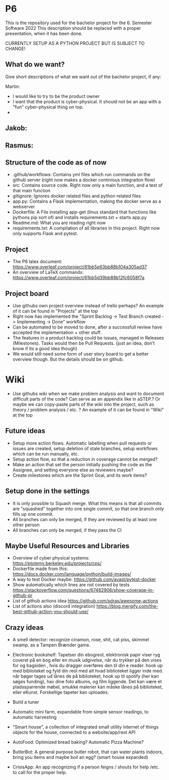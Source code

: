 # P6

This is the repository used for the bachelor project for the 6. Semester Software 2022
This description should be replaced with a proper presentation, when it has been done.

CURRENTLY SETUP AS A PYTHON PROJECT BUT IS SUBJECT TO CHANGE!

## What do we want?
Give short descriptions of what we want out of the bachelor project, if any:

Martin:
- I would like to try to be the product owner
- I want that the product is cyber-physical. It should not be an app with a "fun" cyber-physical thing on top.
- 
Jakob:
- 
Rasmus:
- 

## Structure of the code as of now
- .github/workflows: Contains yml files which run commands on the github server (right now makes a docker continious integraiton flow)
- src: Contains source code. Right now only a main function, and a test of that main function
- gitignore: Ignores docker related files and python related files
- app.py: Contains a Flask implementation, making the docker serve as a webserver
- Dockerfile: A File installing app-get (linux standard that functions like pythons pip sort of) and installs requirements.txt + starts app.py
- Readme.md: What you are reading right now
- requirements.txt: A compilation of all libraries in this project. Right now only supports Flask and pytest.

## Project
- The P6 latex document: https://www.overleaf.com/project/61bb5e63bb88b104a305ad37
- An overview of LaTeX commands: https://www.overleaf.com/project/61bb5d39bb88b12fc6058f7a

## Project board
- Use githubs own project overview instead of trello perhaps? An example of it can be found in "Projects" at the top
- Right now has implemented the "Sprint Backlog -> Test Branch created -> Implementing -> Done" workflow
- Can be automated to be moved to done, after a successfull review have accepted the implementation + other stuff.
- The features in a product backlog could be issues, managed in Releases (Milestones). Tasks would then be Pull Requests. (just an idea, don't know if its a good idea though)
- We would still need some form of user story board to get a better overview though. But the details should be on github.

# Wiki
- Use githubs wiki when we make problem analysis and want to document difficult parts of the code? Can serve as an appendix like in aSTEP.? Or maybe we can copy-paste parts of the wiki into the project, such as theory / problem analysis / etc. ? An example of it can be found in "Wiki" at the top 

## Future ideas
- Setup more action flows. Automatic labelling when pull requests or issues are created, setup deletion of stale branches, setup workflows which can be run manually, etc.
- Setup action flow, so that a reduction in coverage cannot be merged?
- Make an action that set the person initially pushing the code as the Assignee, and setting everyone else as reviewers maybe?
- Create milestones which are the Sprint Goal, and its work items?

## Setup done in the settings
- It is only possible to Squash merge. What this means is that all commits are "squashed" together into one single commit, so that one branch only fills up one commit.
- All branches can only be merged, if they are reviewed by at least one other person
- All branches can only be merged, if they pass the CI

## Maybe Useful Resources and Libraries
- Overview of cyber physical systems: https://ptolemy.berkeley.edu/projects/cps/
- Dockerfile made from this: https://docs.docker.com/language/python/build-images/
- A way to test Docker maybe: https://github.com/avast/pytest-docker
- Show automatically which lines are not covered by tests https://stackoverflow.com/questions/67482906/show-coverage-in-github-pr
- List of github actions idea https://github.com/sdras/awesome-actions
- List of actions also (discord integration) https://blog.mergify.com/the-best-github-action-you-should-use/

## Crazy ideas 
- A smell detector: recognize cinamon, rose, shit, cat piss, skimmel swamp. as a Tampen Brænder game.

- Electronic bookshelf: Tapetser din ebogreol, elektronisk papir viser ryg coveret på en bog eller en musik udgivelse, når du trykker på den vises for og bagsiden , hvis du dragger overføres den til din e reader. hook up med biblioteket og fyld din reol med alt hvad biblioteket ligger inde med. når bøger tages ud lånes de på biblioteket, hook up til spotify (her kan søges funding), hav dine foto albums, og film liggende. Det kan være et pladssparrende møbel, smukke malerier kan måske lånes på biblioteket, eller eKunst. Forskellige tapeter kan uploades.

- Build a tuner

- Automatic mini farm, expandable from simple sensor readings, to automatic harvesting

- "Smart house", a collection of integrated small utility internet of things objects for the house, connected to a website/app/rest API

- AutoFood: Optimized bread baking? Automatic Pizza Machine?

- ButlerBot: A general purpose butler robot, that can water plants indoors, bring you items and maybe boil an egg? (smart house expanded)

- CrisisApp: An app recognizing if a person feigns / shouts for help /etc. to call for the proper help.
